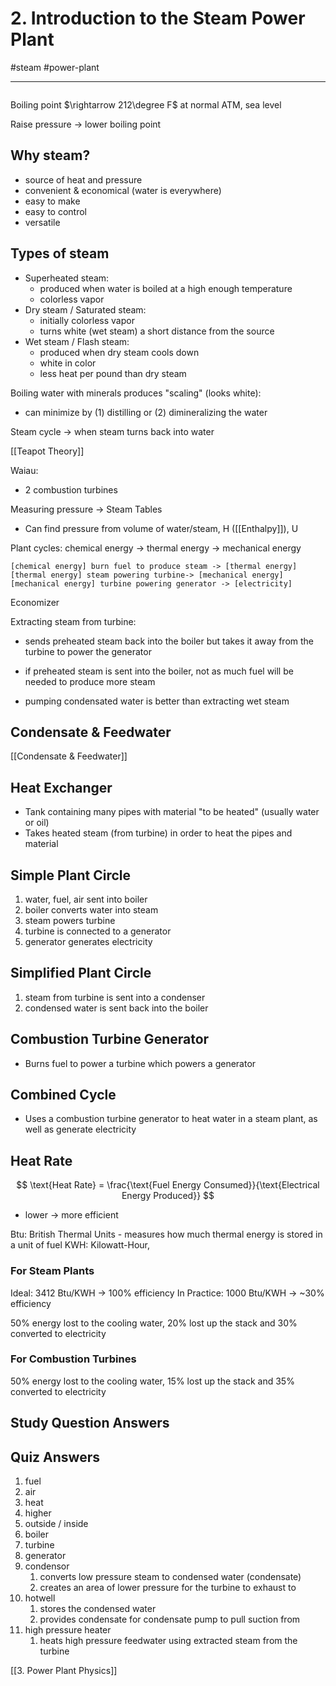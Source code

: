 # 2. Introduction to the Steam Power Plant
#steam #power-plant

---

```toc
```

Boiling point $\rightarrow 212\degree F$ at normal ATM, sea level

Raise pressure -> lower boiling point

## Why steam?
- source of heat and pressure
- convenient & economical (water is everywhere)
- easy to make
- easy to control
- versatile

## Types of steam
- Superheated steam:
	- produced when water is boiled at a high enough temperature
	- colorless vapor
- Dry steam / Saturated steam:
	- initially colorless vapor
	- turns white (wet steam) a short distance from the source
- Wet steam / Flash steam:
	- produced when dry steam cools down
	- white in color
	- less heat per pound than dry steam

Boiling water with minerals produces "scaling" (looks white):
- can minimize by (1) distilling or (2) dimineralizing the water

Steam cycle -> when steam turns back into water

[[Teapot Theory]]

Waiau:
- 2 combustion turbines

Measuring pressure -> Steam Tables
- Can find pressure from volume of water/steam, H ([[Enthalpy]]), U

Plant cycles: chemical energy -> thermal energy -> mechanical energy

```nomnoml
[chemical energy] burn fuel to produce steam -> [thermal energy]
[thermal energy] steam powering turbine-> [mechanical energy]
[mechanical energy] turbine powering generator -> [electricity]
```

Economizer

Extracting steam from turbine:
- sends preheated steam back into the boiler but takes it away from the turbine to power the generator
- if preheated steam is sent into the boiler, not as much fuel will be needed to produce more steam

- pumping condensated water is better than extracting wet steam

## Condensate & Feedwater
[[Condensate & Feedwater]]


## Heat Exchanger
- Tank containing many pipes with material "to be heated" (usually water or oil)
- Takes heated steam (from turbine) in order to heat the pipes and material

## Simple Plant Circle

1. water, fuel, air sent into boiler
2. boiler converts water into steam
3. steam powers turbine
4. turbine is connected to a generator
5. generator generates electricity

## Simplified Plant Circle

1. steam from turbine is sent into a condenser
2. condensed water is sent back into the boiler

## Combustion Turbine Generator
- Burns fuel to power a turbine which powers a generator

## Combined Cycle
- Uses a combustion turbine generator to heat water in a steam plant, as well as generate electricity

## Heat Rate
$$
\text{Heat Rate} = \frac{\text{Fuel Energy Consumed}}{\text{Electrical Energy Produced}}
$$
- lower -> more efficient


Btu: British Thermal Units - measures how much thermal energy is stored in a unit of fuel
KWH: Kilowatt-Hour,

### For Steam Plants
Ideal: 3412 Btu/KWH -> 100% efficiency
In Practice: 1000 Btu/KWH -> ~30% efficiency

50% energy lost to the cooling water, 20% lost up the stack and 30% converted to electricity

### For Combustion Turbines
50% energy lost to the cooling water, 15% lost up the stack and 35% converted to electricity

## Study Question Answers

## Quiz Answers
1. fuel
2. air
3. heat
4. higher
5. outside / inside
6. boiler
7. turbine
8. generator
9. condensor
	1. converts low pressure steam to condensed water (condensate)
	2. creates an area of lower pressure for the turbine to exhaust to
10. hotwell
	1. stores the condensed water
	2. provides condensate for condensate pump to pull suction from
11. high pressure heater
	1. heats high pressure feedwater using extracted steam from the turbine
	
[[3. Power Plant Physics]]
